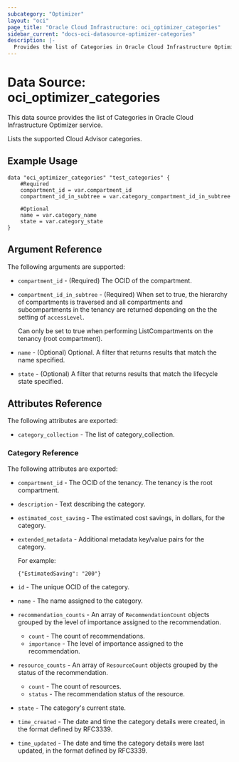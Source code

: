 ```yaml
---
subcategory: "Optimizer"
layout: "oci"
page_title: "Oracle Cloud Infrastructure: oci_optimizer_categories"
sidebar_current: "docs-oci-datasource-optimizer-categories"
description: |-
  Provides the list of Categories in Oracle Cloud Infrastructure Optimizer service
---
```


# Data Source: oci_optimizer_categories
This data source provides the list of Categories in Oracle Cloud Infrastructure Optimizer service.

Lists the supported Cloud Advisor categories.


## Example Usage

```hcl
data "oci_optimizer_categories" "test_categories" {
	#Required
	compartment_id = var.compartment_id
	compartment_id_in_subtree = var.category_compartment_id_in_subtree

	#Optional
	name = var.category_name
	state = var.category_state
}
```

## Argument Reference

The following arguments are supported:

* `compartment_id` - (Required) The OCID of the compartment.
* `compartment_id_in_subtree` - (Required) When set to true, the hierarchy of compartments is traversed and all compartments and subcompartments in the tenancy are returned depending on the the setting of `accessLevel`.

	Can only be set to true when performing ListCompartments on the tenancy (root compartment). 
* `name` - (Optional) Optional. A filter that returns results that match the name specified.
* `state` - (Optional) A filter that returns results that match the lifecycle state specified. 


## Attributes Reference

The following attributes are exported:

* `category_collection` - The list of category_collection.

### Category Reference

The following attributes are exported:

* `compartment_id` - The OCID of the tenancy. The tenancy is the root compartment.
* `description` - Text describing the category.
* `estimated_cost_saving` - The estimated cost savings, in dollars, for the category.
* `extended_metadata` - Additional metadata key/value pairs for the category.

	For example:

	`{"EstimatedSaving": "200"}` 
* `id` - The unique OCID of the category.
* `name` - The name assigned to the category.
* `recommendation_counts` - An array of `RecommendationCount` objects grouped by the level of importance assigned to the recommendation.
	* `count` - The count of recommendations.
	* `importance` - The level of importance assigned to the recommendation.
* `resource_counts` - An array of `ResourceCount` objects grouped by the status of the recommendation.
	* `count` - The count of resources.
	* `status` - The recommendation status of the resource.
* `state` - The category's current state.
* `time_created` - The date and time the category details were created, in the format defined by RFC3339.
* `time_updated` - The date and time the category details were last updated, in the format defined by RFC3339.

